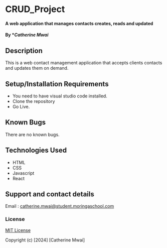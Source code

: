 # CRUD_Project

#### A web application that manages contacts creates, reads and updated

#### By \*_Catherine Mwai_

## Description

This is a web contact management application that accepts clients contacts and updates them on demand.

## Setup/Installation Requirements

- You need to have visual studio code installed.
- Clone the repository
- Go Live.

## Known Bugs

There are no known bugs.

## Technologies Used

- HTML
- CSS
- Javascript
- React

## Support and contact details

Email : catherine.mwai@student.moringaschool.com

### License

[MIT License](./LICENSE)

Copyright (c) [2024] [Catherine Mwai]
